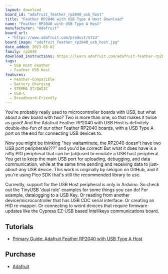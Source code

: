 ```yaml
---
layout: download
board_id: "adafruit_feather_rp2040_usb_host"
title: "Feather RP2040 with USB Type A Host Download"
name: "Feather RP2040 with USB Type A Host"
manufacturer: "Adafruit"
board_url:
 - "https://www.adafruit.com/product/5723"
board_image: "adafruit_feather_rp2040_usb_host.jpg"
date_added: 2023-05-02
family: rp2040
download_instructions: https://learn.adafruit.com/adafruit-feather-rp2040-with-usb-type-a-host/circuitpython
tags:
  - USB Host Feather
  - Feather USB Host
features:
  - Feather-Compatible
  - Battery Charging
  - STEMMA QT/QWIIC
  - USB-C
  - Breadboard-Friendly
---
```


You're probably really used to microcontroller boards with USB, but what about a dev board with two? Two is more than one, so that makes it twice as good! And the Adafruit Feather RP2040 with USB Host is definitely double-the-fun of our other Feather RP2040 boards, with a USB Type A port on the end for connecting USB devices to.

Now you might be thinking "hey waitaminute, the RP2040 doesn't have two USB port peripherals???" and you'd be correct! But what it does have is a nifty PIO peripheral that can be (ab)used to emulate a USB host peripheral. You get to keep the main USB port for uploading, debugging, and data communication, while at the same time sending and receiving data to just-about-any USB device. This work is originally by sekigon on GitHub, and if you're using Pico SDK that's still the recommended library to use.

Currently, support for the USB Host peripheral is only in Arduino. So check out the TinyUSB 'dual role' examples for some things you can do! For example, datalogging to a USB Key. Or reading from another device/microcontroller that has USB CDC serial interface. Or creating an HID re-mapper. Or connecting to weird devices that require firmware-updates like the Cypress EZ-USB based Intellikeys communications board.

## Tutorials

* [Primary Guide: Adafruit Feather RP2040 with USB Type A Host](https://learn.adafruit.com/adafruit-feather-rp2040-with-usb-type-a-host)

## Purchase

* [Adafruit](https://www.adafruit.com/product/5723)
